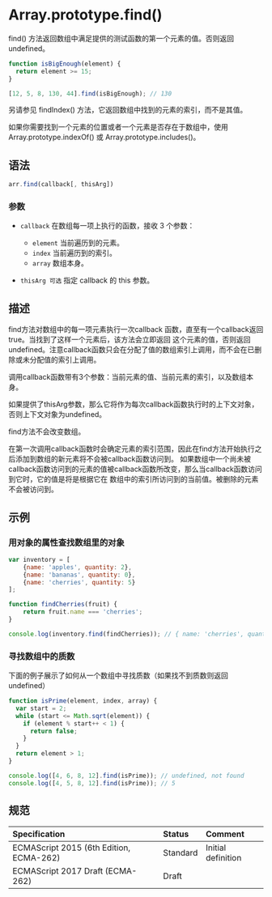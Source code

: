 # Array.prototype.find()

find() 方法返回数组中满足提供的测试函数的第一个元素的值。否则返回 undefined。

```javascript
function isBigEnough(element) {
  return element >= 15;
}

[12, 5, 8, 130, 44].find(isBigEnough); // 130
```

另请参见  findIndex() 方法，它返回数组中找到的元素的索引，而不是其值。

如果你需要找到一个元素的位置或者一个元素是否存在于数组中，使用Array.prototype.indexOf() 或 Array.prototype.includes()。

## 语法

```javascript
arr.find(callback[, thisArg])
```

### 参数

* `callback` 在数组每一项上执行的函数，接收 3 个参数：
    * `element` 当前遍历到的元素。
    * `index` 当前遍历到的索引。
    * `array` 数组本身。

* `thisArg 可选` 指定 callback 的 this 参数。

## 描述

find方法对数组中的每一项元素执行一次callback 函数，直至有一个callback返回true。当找到了这样一个元素后，该方法会立即返回
这个元素的值，否则返回undefined。注意callback函数只会在分配了值的数组索引上调用，而不会在已删除或未分配值的索引上调用。

调用callback函数带有3个参数：当前元素的值、当前元素的索引，以及数组本身。

如果提供了thisArg参数，那么它将作为每次callback函数执行时的上下文对象，否则上下文对象为undefined。

find方法不会改变数组。

在第一次调用callback函数时会确定元素的索引范围，因此在find方法开始执行之后添加到数组的新元素将不会被callback函数访问到。
如果数组中一个尚未被callback函数访问到的元素的值被callback函数所改变，那么当callback函数访问到它时，它的值是将是根据它在
数组中的索引所访问到的当前值。被删除的元素不会被访问到。

## 示例

### 用对象的属性查找数组里的对象

```javascript
var inventory = [
    {name: 'apples', quantity: 2},
    {name: 'bananas', quantity: 0},
    {name: 'cherries', quantity: 5}
];

function findCherries(fruit) {
    return fruit.name === 'cherries';
}

console.log(inventory.find(findCherries)); // { name: 'cherries', quantity: 5 }
```

### 寻找数组中的质数

下面的例子展示了如何从一个数组中寻找质数（如果找不到质数则返回undefined）
```javascript
function isPrime(element, index, array) {
  var start = 2;
  while (start <= Math.sqrt(element)) {
    if (element % start++ < 1) {
      return false;
    }
  }
  return element > 1;
}

console.log([4, 6, 8, 12].find(isPrime)); // undefined, not found
console.log([4, 5, 8, 12].find(isPrime)); // 5
```

## 规范

| Specification                           | Status   | Comment            |
|:----------------------------------------|:---------|:-------------------|
| ECMAScript 2015 (6th Edition, ECMA-262) | Standard | Initial definition |
| ECMAScript 2017 Draft (ECMA-262)        | Draft    |                    |